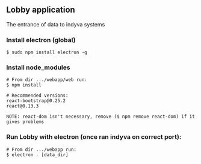 ## Lobby application

The entrance of data to indyva systems

### Install electron (global)

	$ sudo npm install electron -g

### Install node_modules

	# From dir .../webapp/web run:
	$ npm install

	# Recommended versions:
	react-bootstrap@0.25.2
	react@0.13.3

	NOTE: react-dom isn't necessary, remove ($ npm remove react-dom) if it gives problems

### Run Lobby with electron (once ran indyva on correct port):

	# From dir .../webapp run:
	$ electron . [data_dir]
